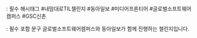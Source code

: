 : 필수 해시태그
#내맘대로TIL챌린지 #동아일보 #미디어프론티어 #글로벌소프트웨어캠퍼스 #GSC신촌

: 필수 포함 문구
글로벌소프트웨어캠퍼스와 동아일보가 함께 진행하는 챌린지입니다.
